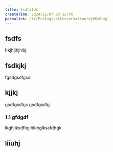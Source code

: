 ```yaml
---
title: fsdfsfds
createTime: 2024/11/07 23:12:46
permalink: /tr/EcologicalConservation/ojWKv0eq/
---
```


## fsdfs
hkjhljhjhlhj
## fsdkjkj

fgsdgsdfgsd

## kjjkj

gsdfgsdfgs
gsdfgsdfg

### 1.1 gfdgdf


lkghjlksdfhglhlkhglksafdhgk

## liiuhj

